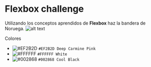 
# Flexbox challenge

Utilizando los conceptos aprendidos de **Flexbox** haz la bandera de Noruega.
![alt text](https://upload.wikimedia.org/wikipedia/commons/d/d9/Flag_of_Norway.svg)

Colores
- ![#EF2B2D](https://placehold.it/15/f03c15/000000?text=+) `#EF2B2D Deep Carmine Pink`
- ![#FFFFFF](https://placehold.it/15/f03c15/000000?text=+) `#FFFFFF White`
- ![#002868](https://placehold.it/15/f03c15/000000?text=+) `#002868 Cool Black`